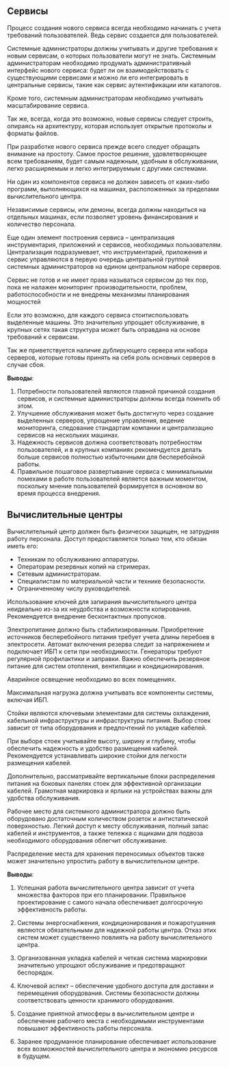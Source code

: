 ## Сервисы

Процесс создания нового сервиса всегда необходимо начинать с учета требований пользователей. Ведь сервис создается для пользователей.

Системные администраторы должны учитывать и другие требования к новым сервисам, о которых пользователи могут не знать. Системным администраторам необходимо продумать административный интерфейс нового сервиса: будет ли он взаимодействовать с существующими сервисами и можно ли его интегрировать в центральные сервисы, такие как сервис аутентификации или каталогов.

Кроме того, системным администраторам необходимо учитывать масштабирование сервиса. 

Так же, всегда, когда это возможно, новые сервисы следует строить, опираясь на архитектуру, которая использует открытые протоколы и форматы файлов.

При разработке нового сервиса прежде всего следует обращать внимание на простоту. Самое простое решение, удовлетворяющее всем требованиям, будет самым надежным, удобным в обслуживании, легко расширяемым и легко интегрируемым с другими системами.

Ни один из компонентов сервиса не должен зависеть от каких-либо программ, выполняющихся на машинах, расположенных за пределами вычислительного центра.

Независимые сервисы, или демоны, всегда должны находиться на отдельных машинах, если позволяет уровень финансирования и количество персонала.

Еще один элемент построения сервиса – централизация инструментария, приложений и сервисов, необходимых пользователям. Централизация подразумевает, что инструментарий, приложения и сервис управляются в первую очередь центральной группой системных администраторов на едином центральном наборе серверов.

Сервис не готов и не имеет права называться сервисом до тех пор, пока не налажен мониторинг производительности, проблем, работоспособности и не внедрены механизмы планирования мощностей

Если это возможно, для каждого сервиса стоитиспользовать выделенные машины. Это значительно упрощает обслуживание, в крупных сетях такая структура может быть оправдана на основе требований к сервисам.

Так же приветствуется наличие дублирующего сервера или набора серверов, которые готовы принять на себя роль основных серверов в случае сбоя.

**Выводы**:
1. Потребности пользователей являются главной причиной создания сервисов, и системные администраторы должны всегда помнить об этом.
1. Улучшение обслуживания может быть достигнуто через создание выделенных серверов, упрощение управления, ведение мониторинга, следование стандартам компании и централизацию сервисов на нескольких машинах.
1. Надежность сервисов должна соответствовать потребностям пользователей, и в крупных компаниях рекомендуется делать больше сервисов полностью избыточными для бесперебойной работы.
1. Правильное пошаговое развертывание сервиса с минимальными помехами в работе пользователей является важным моментом, поскольку мнение пользователей формируется в основном во время процесса внедрения.

## Вычислительные центры

Вычислительный центр должен быть физически защищен, не затрудняя работу персонала. Доступ предоставляется только тем, кто обязан иметь его:
* Техникам по обслуживанию аппаратуры.
* Операторам резервных копий на стримерах.
* Сетевым администраторам.
* Специалистам по материальной части и технике безопасности.
* Ограниченному числу руководителей.

Использование ключей для запирания вычислительного центра неидеально из-за их неудобства и возможности копирования. Рекомендуется внедрение бесконтактных пропусков.

Электропитание должно быть стабилизированным. Приобретение источников бесперебойного питания требует учета длины перебоев в электросети. Автомат включения резерва следит за напряжением и подключает ИБП к сети при необходимости. Генераторы требуют регулярной профилактики и заправки. Важно обеспечить резервное питание для систем отопления, вентиляции и кондиционирования.

Аварийное освещение необходимо во всех помещениях.

Максимальная нагрузка должна учитывать все компоненты системы, включая ИБП.

Стойки являются ключевыми элементами для системы охлаждения, кабельной инфраструктуры и инфраструктуры питания. Выбор стоек зависит от типа оборудования и предпочтений по укладке кабелей.

При выборе стоек учитывайте высоту, ширину и глубину, чтобы обеспечить надежность и удобство размещения кабелей. Рекомендуется устанавливать широкие стойки для легкости размещения кабелей.

Дополнительно, рассматривайте вертикальные блоки распределения питания на боковых панелях стоек для эффективной организации кабелей. Грамотная маркировка и ярлыки на устройствах важны для удобства обслуживания.

Рабочее место для системного администратора должно быть оборудовано достаточным количеством розеток и антистатической поверхностью. Легкий доступ к месту обслуживания, полный запас кабелей и инструментов, а также тележка с ящиками для подвоза необходимого оборудования облегчит обслуживание.

Распределение места для хранения переносимых объектов также может значительно упростить работу в вычислительном центре.


**Выводы**:

1. Успешная работа вычислительного центра зависит от учета множества факторов при его планировании. Правильное проектирование с самого начала обеспечивает долгосрочную эффективность работы.

1. Системы энергоснабжения, кондиционирования и пожаротушения являются обязательными для надежной работы центра. Отказ этих систем может существенно повлиять на работу вычислительного центра.

1. Организованная укладка кабелей и четкая система маркировки значительно упрощают обслуживание и предотвращают беспорядок.

1. Ключевой аспект – обеспечение удобного доступа для доставки и перемещения оборудования. Системы безопасности должны соответствовать ценности хранимого оборудования.

1. Создание приятной атмосферы в вычислительном центре и обеспечение рабочего места с необходимыми инструментами повышают эффективность работы персонала.

1. Заранее продуманное планирование обеспечивает использование всех возможностей вычислительного центра и экономию ресурсов в будущем.

